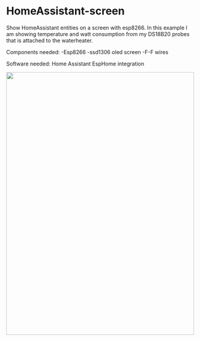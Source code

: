 
# HomeAssistant-screen
Show HomeAssistant entities on a screen with esp8266.
In this example I am showing temperature and watt consumption from my DS18B20 probes that is attached to the waterheater. 

Components needed:
-Esp8266
-ssd1306 oled screen
-F-F wires

Software needed:
Home Assistant
EspHome integration



<img src="https://user-images.githubusercontent.com/59934514/152115374-f738f1ba-c2f9-4db1-921c-9a584b8af495.PNG" width="500" height="700">

